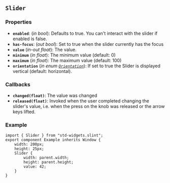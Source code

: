 <!-- Copyright © SixtyFPS GmbH <info@slint.dev> ; SPDX-License-Identifier: MIT -->
## `Slider`

### Properties

-   **`enabled`**: (_in_ _bool_): Defaults to true. You can't interact with the slider if enabled is false.
-   **`has-focus`**: (_out_ _bool_): Set to true when the slider currently has the focus
-   **`value`** (_in-out_ _float_): The value.
-   **`minimum`** (_in_ _float_): The minimum value (default: 0)
-   **`maximum`** (_in_ _float_): The maximum value (default: 100)
-   **`orientation`** (_in_ _enum [`Orientation`](../builtins/enums.md#orientation)_): If set to true the Slider is displayed vertical (default: horizontal).

### Callbacks

-   **`changed(float)`**: The value was changed
-   **`released(float)`**: Invoked when the user completed changing the slider's value, i.e. when the press on the knob was released or the arrow keys lifted.

### Example

```slint
import { Slider } from "std-widgets.slint";
export component Example inherits Window {
    width: 200px;
    height: 25px;
    Slider {
        width: parent.width;
        height: parent.height;
        value: 42;
    }
}
```
